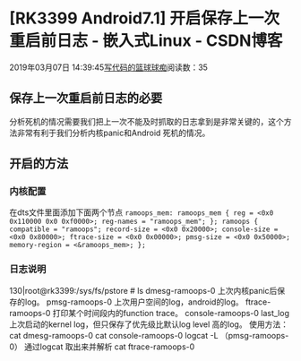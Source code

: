 
# [RK3399 Android7.1] 开启保存上一次重启前日志 - 嵌入式Linux - CSDN博客

2019年03月07日 14:39:45[写代码的篮球球痴](https://me.csdn.net/weiqifa0)阅读数：35



## 保存上一次重启前日志的必要
分析死机的情况需要我们把上一次不能及时抓取的日志拿到是非常关键的，这个方法非常有利于我们分析内核panic和Android 死机的情况。
## 开启的方法
### 内核配置
在dts文件里面添加下面两个节点
`ramoops_mem: ramoops_mem {
reg = <0x0 0x110000 0x0 0xf0000>;
reg-names = "ramoops_mem";
};
ramoops {
compatible = "ramoops";
record-size = <0x0 0x20000>;
console-size = <0x0 0x80000>;
ftrace-size = <0x0 0x00000>;
pmsg-size = <0x0 0x50000>;
memory-region = <&ramoops_mem>;
};`
### 日志说明
130|root@rk3399:/sys/fs/pstore \# ls
dmesg-ramoops-0 上次内核panic后保存的log。
pmsg-ramoops-0 上次用户空间的log，android的log。
ftrace-ramoops-0 打印某个时间段内的function trace。
console-ramoops-0 last_log 上次启动的kernel log，但只保存了优先级比默认log level 高的log。
使用方法：
cat dmesg-ramoops-0
cat console-ramoops-0
logcat -L （pmsg-ramoops-0） 通过logcat 取出来并解析
cat ftrace-ramoops-0

